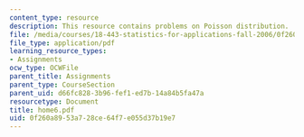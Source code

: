 ```yaml
---
content_type: resource
description: This resource contains problems on Poisson distribution.
file: /media/courses/18-443-statistics-for-applications-fall-2006/0f260a8953a728ce64f7e055d37b19e7_home6.pdf
file_type: application/pdf
learning_resource_types:
- Assignments
ocw_type: OCWFile
parent_title: Assignments
parent_type: CourseSection
parent_uid: d66fc828-3b96-fef1-ed7b-14a84b5fa47a
resourcetype: Document
title: home6.pdf
uid: 0f260a89-53a7-28ce-64f7-e055d37b19e7
---
```


